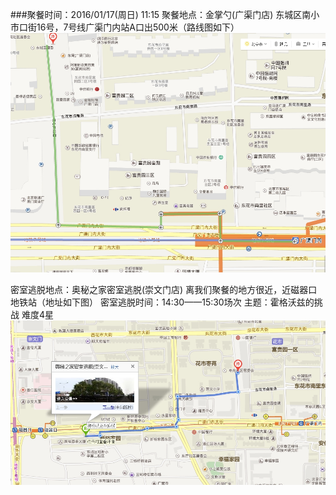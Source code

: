 ###聚餐时间：2016/01/17(周日) 11:15
聚餐地点：金掌勺(广渠门店)    东城区南小市口街16号，7号线广渠门内站A口出500米（路线图如下）
![聚餐地点](/a.jpg)

密室逃脱地点：奥秘之家密室逃脱(崇文门店) 离我们聚餐的地方很近，近磁器口地铁站（地址如下图）
密室逃脱时间：14:30——15:30场次   主题：霍格沃兹的挑战  难度4星
![密室逃脱地点](/b.jpg)